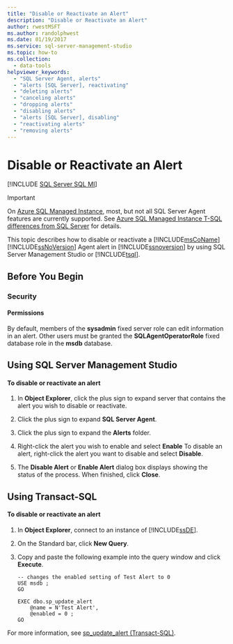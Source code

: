 ```yaml
---
title: "Disable or Reactivate an Alert"
description: "Disable or Reactivate an Alert"
author: rwestMSFT
ms.author: randolphwest
ms.date: 01/19/2017
ms.service: sql-server-management-studio
ms.topic: how-to
ms.collection:
  - data-tools
helpviewer_keywords:
  - "SQL Server Agent, alerts"
  - "alerts [SQL Server], reactivating"
  - "deleting alerts"
  - "canceling alerts"
  - "dropping alerts"
  - "disabling alerts"
  - "alerts [SQL Server], disabling"
  - "reactivating alerts"
  - "removing alerts"
---
```

# Disable or Reactivate an Alert
[!INCLUDE [SQL Server SQL MI](../includes/applies-to-version/sql-asdbmi.md)]

> [!IMPORTANT]  
> On [Azure SQL Managed Instance](/azure/sql-database/sql-database-managed-instance), most, but not all SQL Server Agent features are currently supported. See [Azure SQL Managed Instance T-SQL differences from SQL Server](/azure/sql-database/sql-database-managed-instance-transact-sql-information#sql-server-agent) for details.

This topic describes how to disable or reactivate a [!INCLUDE[msCoName](../includes/msconame-md.md)] [!INCLUDE[ssNoVersion](../includes/ssnoversion-md.md)] Agent alert in [!INCLUDE[ssnoversion](../includes/ssnoversion-md.md)] by using SQL Server Management Studio or [!INCLUDE[tsql](../includes/tsql-md.md)].  
## <a name="BeforeYouBegin"></a>Before You Begin  
  
### <a name="Security"></a>Security  
  
#### <a name="Permissions"></a>Permissions  
By default, members of the **sysadmin** fixed server role can edit information in an alert. Other users must be granted the **SQLAgentOperatorRole** fixed database role in the **msdb** database.  
  
## <a name="SSMSProcedure"></a>Using SQL Server Management Studio  
  
#### To disable or reactivate an alert  
  
1.  In **Object Explorer**, click the plus sign to expand server that contains the alert you wish to disable or reactivate.  
  
2.  Click the plus sign to expand **SQL Server Agent**.  
  
3.  Click the plus sign to expand the **Alerts** folder.  
  
4.  Right-click the alert you wish to enable and select **Enable** To disable an alert, right-click the alert you want to disable and select **Disable**.  
  
5.  The **Disable Alert** or **Enable Alert** dialog box displays showing the status of the process. When finished, click **Close**.  
  
## <a name="TsqlProcedure"></a>Using Transact-SQL  
  
#### To disable or reactivate an alert  
  
1.  In **Object Explorer**, connect to an instance of [!INCLUDE[ssDE](../includes/ssde-md.md)].  
  
2.  On the Standard bar, click **New Query**.  
  
3.  Copy and paste the following example into the query window and click **Execute**.  
  
    ```  
    -- changes the enabled setting of Test Alert to 0  
    USE msdb ;  
    GO  
  
    EXEC dbo.sp_update_alert  
        @name = N'Test Alert',  
        @enabled = 0 ;  
    GO  
    ```  
  
For more information, see [sp_update_alert (Transact-SQL)](/sql/relational-databases/system-stored-procedures/sp-update-alert-transact-sql).  
